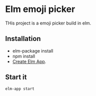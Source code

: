 # Elm emoji picker

THis project is a emoji picker build in elm.

## Installation

* elm-package install
* npm install
* [Create Elm App](https://github.com/halfzebra/create-elm-app).

## Start it

```
elm-app start
```
